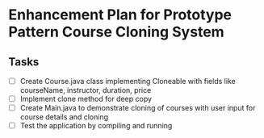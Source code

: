 # Enhancement Plan for Prototype Pattern Course Cloning System

## Tasks
- [ ] Create Course.java class implementing Cloneable with fields like courseName, instructor, duration, price
- [ ] Implement clone method for deep copy
- [ ] Create Main.java to demonstrate cloning of courses with user input for course details and cloning
- [ ] Test the application by compiling and running
